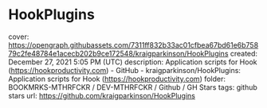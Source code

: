 # HookPlugins

cover: https://opengraph.githubassets.com/7311ff832b33ac01cfbea67bd61e6b75879c2fe48784e1acecb202b9ce172548/kraigparkinson/HookPlugins
created: December 27, 2021 5:05 PM (UTC)
description: Application scripts for Hook (https://hookproductivity.com) - GitHub - kraigparkinson/HookPlugins: Application scripts for Hook (https://hookproductivity.com)
folder: BOOKMRKS-MTHRFCKR / DEV-MTHRFCKR / Github / GH Stars
tags: github stars
url: https://github.com/kraigparkinson/HookPlugins